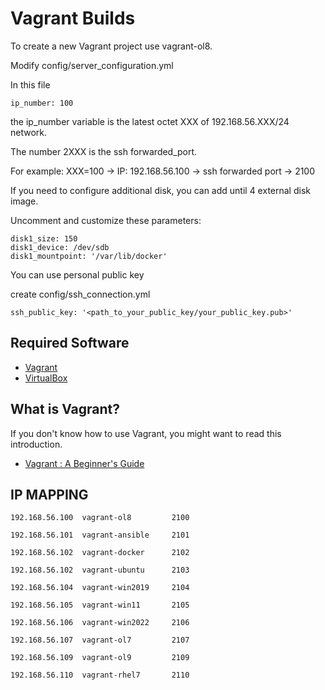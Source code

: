 # Vagrant Builds

To create a new Vagrant project use vagrant-ol8.

Modify config/server_configuration.yml

In this file
```
ip_number: 100
```
the ip_number variable is the latest octet XXX of 192.168.56.XXX/24 network.

The number 2XXX is the ssh forwarded_port.

For example: XXX=100 -> IP: 192.168.56.100 -> ssh forwarded port -> 2100

If you need to configure additional disk, you can add until 4 external disk image.

Uncomment and customize these parameters:
```
disk1_size: 150
disk1_device: /dev/sdb
disk1_mountpoint: '/var/lib/docker'
```


You can use personal public key

create config/ssh_connection.yml
```
ssh_public_key: '<path_to_your_public_key/your_public_key.pub>'
```



## Required Software

* [Vagrant](https://www.vagrantup.com/downloads.html)
* [VirtualBox](https://www.virtualbox.org/wiki/Downloads)

## What is Vagrant?

If you don't know how to use Vagrant, you might want to read this introduction.

* [Vagrant : A Beginner's Guide](https://oracle-base.com/articles/vm/vagrant-a-beginners-guide)




## IP MAPPING
```
192.168.56.100  vagrant-ol8         2100

192.168.56.101  vagrant-ansible     2101

192.168.56.102  vagrant-docker      2102

192.168.56.102  vagrant-ubuntu      2103

192.168.56.104  vagrant-win2019     2104

192.168.56.105  vagrant-win11       2105

192.168.56.106  vagrant-win2022     2106

192.168.56.107  vagrant-ol7         2107

192.168.56.109  vagrant-ol9         2109

192.168.56.110  vagrant-rhel7       2110
```
